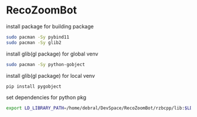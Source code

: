 # RecoZoomBot


install package for building package

```bash
sudo pacman -Sy pybind11 
sudo pacman -Sy glib2
```

install glib(gl package) for global venv

```bash
sudo pacman -Sy python-gobject    
```
install glib(gl package) for local venv

```bash
pip install pygobject
```

set dependencies for python pkg
```bash
export LD_LIBRARY_PATH=/home/debral/DevSpace/RecoZoomBot/rzbcpp/lib:$LD_LIBRARY_PATH
```